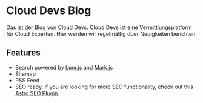 # Cloud Devs Blog

Das ist der Blog von Cloud Devs. Cloud Devs ist eine Vermittlungsplatform für Cloud Experten.
Hier werden wir regelmäßig über Neuigkeiten berichten.

## Features

- Search powered by [Lunr.js](https://lunrjs.com/) and [Mark.js](https://markjs.io/)
- Sitemap
- RSS Feed
- SEO ready. If you are looking for more SEO functionality, check out this [Astro SEO Plugin](https://github.com/jonasmerlin/astro-seo).
